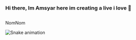 ### Hi there, Im Amsyar here im creating a live i love 👋
##
NomNom

![Snake animation](https://github.com/amsyar99/amsyar99/blob/output/github-contribution-grid-snake.svg)


